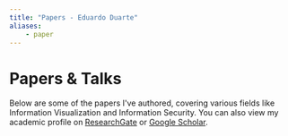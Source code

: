 ```yaml
---
title: "Papers - Eduardo Duarte"
aliases:
    - paper
---
```


# Papers & Talks

Below are some of the papers I've authored, covering various fields like
Information Visualization and Information Security. You can also view my
academic profile on
[ResearchGate](https://www.researchgate.net/profile/Eduardo_Duarte5) or [Google
Scholar](https://scholar.google.pt/citations?user=51ffGMMAAAAJ).

